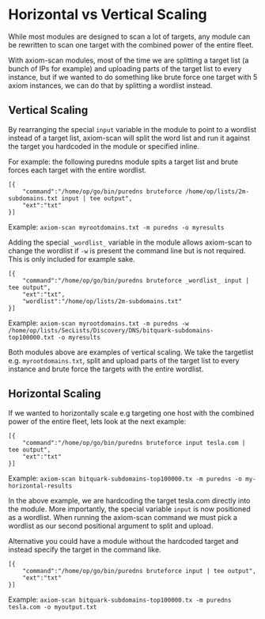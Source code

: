 # Horizontal vs Vertical Scaling
While most modules are designed to scan a lot of targets, any module can be rewritten to scan one target with the combined power of the entire fleet.

With axiom-scan modules, most of the time we are splitting a target list (a bunch of IPs for example) and uploading parts of the target list to every instance, but if we wanted to do something like brute force one target with 5 axiom instances, we can do that by splitting a wordlist instead.

## Vertical Scaling

By rearranging the special `input` variable in the module to point to a wordlist instead of a target list, axiom-scan will split the word list and run it against the target you hardcoded in the module or specified inline.

For example: the following puredns module spits a target list and brute forces each target with the entire wordlist.

```
[{
    "command":"/home/op/go/bin/puredns bruteforce /home/op/lists/2m-subdomains.txt input | tee output",
    "ext":"txt"
}]
```
Example: `axiom-scan myrootdomains.txt -m puredns -o myresults`


Adding the  special `_wordlist_` variable in the module allows axiom-scan to change the wordlist if `-w` is present the command line but is not required. This is only included for example sake.

```
[{
    "command":"/home/op/go/bin/puredns bruteforce _wordlist_ input | tee output",
    "ext":"txt",
    "wordlist":"/home/op/lists/2m-subdomains.txt"
}]
```
Example: `axiom-scan myrootdomains.txt -m puredns -w /home/op/lists/SecLists/Discovery/DNS/bitquark-subdomains-top100000.txt -o myresults`

Both modules above are examples of vertical scaling. We take the targetlist e.g. `myrootdomains.txt`, split and upload parts of the target list to every instance and brute force the targets with the entire wordlist.


## Horizontal Scaling
If we wanted to horizontally scale e.g targeting one host with the combined power of the entire fleet, lets look at the next example:
```
[{
    "command":"/home/op/go/bin/puredns bruteforce input tesla.com | tee output",
    "ext":"txt"
}]
```
Example: `axiom-scan bitquark-subdomains-top100000.tx -m puredns -o my-horizontal-results`

In the above example, we are hardcoding the target tesla.com directly into the module. More importantly, the special variable `input` is now positioned as a wordlist. When running the axiom-scan command we must pick a wordlist as our second positional argument to split and upload. <br>

Alternative you could have a module without the hardcoded target and instead specify the target in the command like.
```
[{
    "command":"/home/op/go/bin/puredns bruteforce input | tee output",
    "ext":"txt"
}]
```
Example: `axiom-scan bitquark-subdomains-top100000.tx -m puredns tesla.com -o myoutput.txt`



